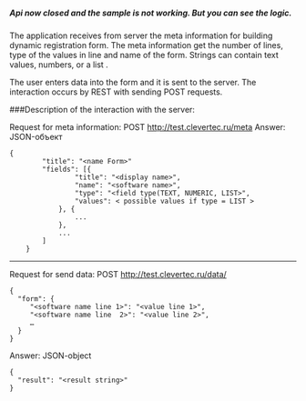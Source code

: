 ##### Api now closed and the sample is not working. But you can see the logic.

The application receives from server the meta information for building dynamic registration form. The meta information get the number of lines, type of the values in line and name ​​of the form. Strings can contain text values​, numbers, or a list .

The user enters data into the form and it is sent to the server. The interaction occurs by REST with sending POST requests.

###Description of the interaction with the server:

Request for meta information: POST http://test.clevertec.ru/meta
Answer: JSON-объект
```
{
        "title": "<name Form>"
        "fields": [{
                "title": "<display name>",
                "name": "<software name>",
                "type": "<field type(TEXT, NUMERIC, LIST>",
                "values": < possible values if type = LIST >
            }, {
                ...
            },
            ...
        ]
    }
```
---- 

Request for send data: POST http://test.clevertec.ru/data/
```
{
  "form": {
     "<software name line 1>": "<value line 1>",
     "<software name line  2>": "<value line 2>",
     …
  }
}
```

Answer: JSON-object
```
{
  "result": "<result string>"
}
```
